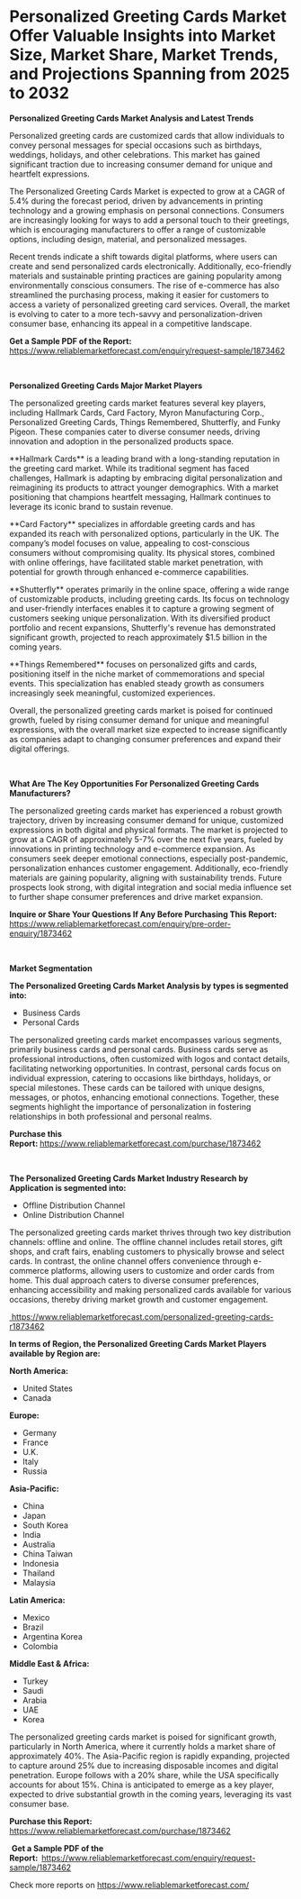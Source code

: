 <p><h1>Personalized Greeting Cards Market Offer Valuable Insights into Market Size, Market Share, Market Trends, and Projections Spanning from 2025 to 2032</h1></p><p><strong>Personalized Greeting Cards Market Analysis and Latest Trends</strong></p>
<p><p>Personalized greeting cards are customized cards that allow individuals to convey personal messages for special occasions such as birthdays, weddings, holidays, and other celebrations. This market has gained significant traction due to increasing consumer demand for unique and heartfelt expressions.</p><p>The Personalized Greeting Cards Market is expected to grow at a CAGR of 5.4% during the forecast period, driven by advancements in printing technology and a growing emphasis on personal connections. Consumers are increasingly looking for ways to add a personal touch to their greetings, which is encouraging manufacturers to offer a range of customizable options, including design, material, and personalized messages.</p><p>Recent trends indicate a shift towards digital platforms, where users can create and send personalized cards electronically. Additionally, eco-friendly materials and sustainable printing practices are gaining popularity among environmentally conscious consumers. The rise of e-commerce has also streamlined the purchasing process, making it easier for customers to access a variety of personalized greeting card services. Overall, the market is evolving to cater to a more tech-savvy and personalization-driven consumer base, enhancing its appeal in a competitive landscape.</p></p>
<p><strong>Get a Sample PDF of the Report:&nbsp;</strong> <a href="https://www.reliablemarketforecast.com/enquiry/request-sample/1873462?utm_campaign=2195&utm_medium=2&utm_source=Github&utm_content=ia&utm_term=09022025&utm_id=personalized-greeting-cards">https://www.reliablemarketforecast.com/enquiry/request-sample/1873462</a></p>
<p>&nbsp;</p>
<p><strong>Personalized Greeting Cards Major Market Players</strong></p>
<p><p>The personalized greeting cards market features several key players, including Hallmark Cards, Card Factory, Myron Manufacturing Corp., Personalized Greeting Cards, Things Remembered, Shutterfly, and Funky Pigeon. These companies cater to diverse consumer needs, driving innovation and adoption in the personalized products space.</p><p>**Hallmark Cards** is a leading brand with a long-standing reputation in the greeting card market. While its traditional segment has faced challenges, Hallmark is adapting by embracing digital personalization and reimagining its products to attract younger demographics. With a market positioning that champions heartfelt messaging, Hallmark continues to leverage its iconic brand to sustain revenue.</p><p>**Card Factory** specializes in affordable greeting cards and has expanded its reach with personalized options, particularly in the UK. The company’s model focuses on value, appealing to cost-conscious consumers without compromising quality. Its physical stores, combined with online offerings, have facilitated stable market penetration, with potential for growth through enhanced e-commerce capabilities.</p><p>**Shutterfly** operates primarily in the online space, offering a wide range of customizable products, including greeting cards. Its focus on technology and user-friendly interfaces enables it to capture a growing segment of customers seeking unique personalization. With its diversified product portfolio and recent expansions, Shutterfly's revenue has demonstrated significant growth, projected to reach approximately $1.5 billion in the coming years.</p><p>**Things Remembered** focuses on personalized gifts and cards, positioning itself in the niche market of commemorations and special events. This specialization has enabled steady growth as consumers increasingly seek meaningful, customized experiences.</p><p>Overall, the personalized greeting cards market is poised for continued growth, fueled by rising consumer demand for unique and meaningful expressions, with the overall market size expected to increase significantly as companies adapt to changing consumer preferences and expand their digital offerings.</p></p>
<p>&nbsp;</p>
<p><strong>What Are The Key Opportunities For Personalized Greeting Cards Manufacturers?</strong></p>
<p><p>The personalized greeting cards market has experienced a robust growth trajectory, driven by increasing consumer demand for unique, customized expressions in both digital and physical formats. The market is projected to grow at a CAGR of approximately 5-7% over the next five years, fueled by innovations in printing technology and e-commerce expansion. As consumers seek deeper emotional connections, especially post-pandemic, personalization enhances customer engagement. Additionally, eco-friendly materials are gaining popularity, aligning with sustainability trends. Future prospects look strong, with digital integration and social media influence set to further shape consumer preferences and drive market expansion.</p></p>
<p><strong>Inquire or Share Your Questions If Any Before Purchasing This Report:</strong> <a href="https://www.reliablemarketforecast.com/enquiry/pre-order-enquiry/1873462?utm_campaign=2195&utm_medium=2&utm_source=Github&utm_content=ia&utm_term=09022025&utm_id=personalized-greeting-cards">https://www.reliablemarketforecast.com/enquiry/pre-order-enquiry/1873462</a></p>
<p>&nbsp;</p>
<p><strong>Market Segmentation</strong></p>
<p><strong>The Personalized Greeting Cards Market Analysis by types is segmented into:</strong></p>
<p><ul><li>Business Cards</li><li>Personal Cards</li></ul></p>
<p><p>The personalized greeting cards market encompasses various segments, primarily business cards and personal cards. Business cards serve as professional introductions, often customized with logos and contact details, facilitating networking opportunities. In contrast, personal cards focus on individual expression, catering to occasions like birthdays, holidays, or special milestones. These cards can be tailored with unique designs, messages, or photos, enhancing emotional connections. Together, these segments highlight the importance of personalization in fostering relationships in both professional and personal realms.</p></p>
<p><strong>Purchase this Report:&nbsp;</strong><a href="https://www.reliablemarketforecast.com/purchase/1873462?utm_campaign=2195&utm_medium=2&utm_source=Github&utm_content=ia&utm_term=09022025&utm_id=personalized-greeting-cards">https://www.reliablemarketforecast.com/purchase/1873462</a></p>
<p>&nbsp;</p>
<p><strong>The Personalized Greeting Cards Market Industry Research by Application is segmented into:</strong></p>
<p><ul><li>Offline Distribution Channel</li><li>Online Distribution Channel</li></ul></p>
<p><p>The personalized greeting cards market thrives through two key distribution channels: offline and online. The offline channel includes retail stores, gift shops, and craft fairs, enabling customers to physically browse and select cards. In contrast, the online channel offers convenience through e-commerce platforms, allowing users to customize and order cards from home. This dual approach caters to diverse consumer preferences, enhancing accessibility and making personalized cards available for various occasions, thereby driving market growth and customer engagement.</p></p>
<p><a href="https://www.reliablemarketforecast.com/personalized-greeting-cards-r1873462?utm_campaign=2195&utm_medium=2&utm_source=Github&utm_content=ia&utm_term=09022025&utm_id=personalized-greeting-cards">&nbsp;https://www.reliablemarketforecast.com/personalized-greeting-cards-r1873462</a></p>
<p><strong>In terms of Region, the Personalized Greeting Cards Market Players available by Region are:</strong></p>
<p>
    <p> <strong> North America: </strong>
        <ul>
            <li>United States</li>
            <li>Canada</li>
        </ul>
        </p> 
    <p> <strong> Europe: </strong>
        <ul>
            <li>Germany</li>
            <li>France</li>
            <li>U.K.</li>
            <li>Italy</li>
            <li>Russia</li>
        </ul>
        </p> 
    <p> <strong> Asia-Pacific: </strong>
        <ul>
            <li>China</li>
            <li>Japan</li>
            <li>South Korea</li>
            <li>India</li>
            <li>Australia</li>
            <li>China Taiwan</li>
            <li>Indonesia</li>
            <li>Thailand</li>
            <li>Malaysia</li>
        </ul>
        </p> 
    <p> <strong> Latin America: </strong>
        <ul>
            <li>Mexico</li>
            <li>Brazil</li>
            <li>Argentina Korea</li>
            <li>Colombia</li>
        </ul>
        </p> 
    <p> <strong> Middle East & Africa: </strong>
        <ul>
            <li>Turkey</li>
            <li>Saudi</li>
            <li>Arabia</li>
            <li>UAE</li>
            <li>Korea</li>
        </ul>
    </p>
    </p>
<p><p>The personalized greeting cards market is poised for significant growth, particularly in North America, where it currently holds a market share of approximately 40%. The Asia-Pacific region is rapidly expanding, projected to capture around 25% due to increasing disposable incomes and digital penetration. Europe follows with a 20% share, while the USA specifically accounts for about 15%. China is anticipated to emerge as a key player, expected to drive substantial growth in the coming years, leveraging its vast consumer base.</p></p>
<p><strong>Purchase this Report: </strong><a href="https://www.reliablemarketforecast.com/purchase/1873462?utm_campaign=2195&utm_medium=2&utm_source=Github&utm_content=ia&utm_term=09022025&utm_id=personalized-greeting-cards">https://www.reliablemarketforecast.com/purchase/1873462</a></p>
<p>&nbsp;<strong>Get a Sample PDF of the Report:&nbsp;&nbsp;</strong><a href="https://www.reliablemarketforecast.com/enquiry/request-sample/1873462?utm_campaign=2195&utm_medium=2&utm_source=Github&utm_content=ia&utm_term=09022025&utm_id=personalized-greeting-cards">https://www.reliablemarketforecast.com/enquiry/request-sample/1873462</a></p>
<p><strong></strong></p>
<p>Check more reports on <a href="https://www.reliablemarketforecast.com/?utm_campaign=2195&utm_medium=2&utm_source=Github&utm_content=ia&utm_term=09022025&utm_id=personalized-greeting-cards">https://www.reliablemarketforecast.com/</a></p>